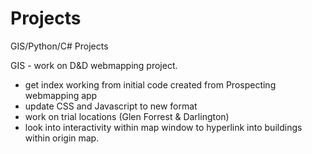 # Projects
GIS/Python/C# Projects

GIS - work on D&D webmapping project. 
- get index working from initial code created from Prospecting webmapping app
- update CSS and Javascript to new format
- work on trial locations (Glen Forrest & Darlington)
- look into interactivity within map window to hyperlink into buildings within origin map. 

